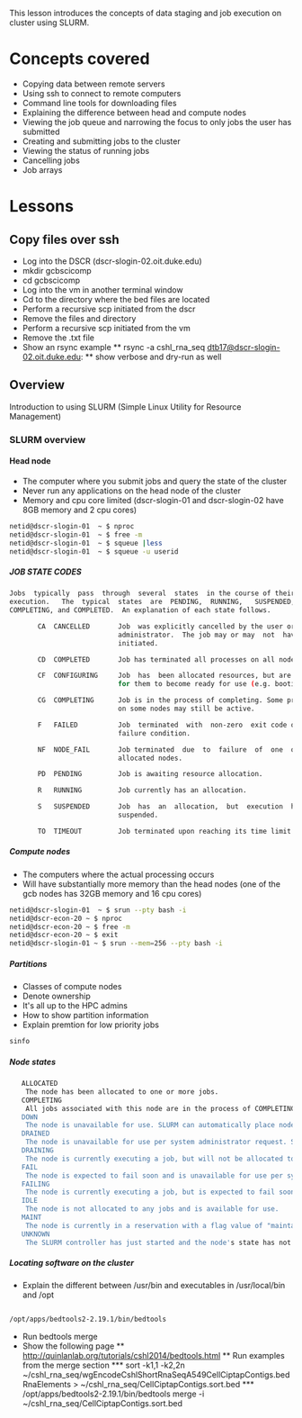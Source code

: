 This lesson introduces the concepts of data staging and job execution on cluster using SLURM.
# Concepts covered

* Copying data between remote servers
* Using ssh to connect to remote computers
* Command line tools for downloading files
* Explaining the difference between head and compute nodes
* Viewing the job queue and narrowing the focus to only jobs the user has submitted
* Creating and submitting jobs to the cluster
* Viewing the status of running jobs
* Cancelling jobs
* Job arrays

# Lessons

## Copy files over ssh

* Log into the DSCR (dscr-slogin-02.oit.duke.edu)
* mkdir gcbscicomp
* cd gcbscicomp
* Log into the vm in another terminal window
* Cd to the directory where the bed files are located
* Perform a recursive scp initiated from the dscr
* Remove the files and directory
* Perform a recursive scp initiated from the vm
* Remove the .txt file
* Show an rsync example
** rsync -a cshl_rna_seq dtb17@dscr-slogin-02.oit.duke.edu:
** show verbose and dry-run as well

## Overview
Introduction to using SLURM (Simple Linux Utility for Resource Management)

### SLURM overview

#### Head node

* The computer where you submit jobs and query the state of the cluster
* Never run any applications on the head node of the cluster
* Memory and cpu core limited (dscr-slogin-01 and dscr-slogin-02 have 8GB memory and 2 cpu cores)

```bash
netid@dscr-slogin-01  ~ $ nproc
netid@dscr-slogin-01  ~ $ free -m
netid@dscr-slogin-01  ~ $ squeue |less
netid@dscr-slogin-01  ~ $ squeue -u userid
```
##### JOB STATE CODES
```bash
Jobs  typically  pass  through  several  states  in the course of their
execution.   The  typical  states  are  PENDING,  RUNNING,   SUSPENDED,
COMPLETING, and COMPLETED.  An explanation of each state follows.

       CA  CANCELLED       Job  was explicitly cancelled by the user or system
                           administrator.  The job may or may  not  have  been
                           initiated.

       CD  COMPLETED       Job has terminated all processes on all nodes.

       CF  CONFIGURING     Job  has  been allocated resources, but are waiting
                           for them to become ready for use (e.g. booting).

       CG  COMPLETING      Job is in the process of completing. Some processes
                           on some nodes may still be active.

       F   FAILED          Job  terminated  with  non-zero  exit code or other
                           failure condition.

       NF  NODE_FAIL       Job terminated  due  to  failure  of  one  or  more
                           allocated nodes.

       PD  PENDING         Job is awaiting resource allocation.

       R   RUNNING         Job currently has an allocation.

       S   SUSPENDED       Job  has  an  allocation,  but  execution  has been
                           suspended.

       TO  TIMEOUT         Job terminated upon reaching its time limit.
```

##### Compute nodes

* The computers where the actual processing occurs
* Will have substantially more memory than the head nodes (one of the gcb nodes has 32GB memory and 16 cpu cores)

```bash
netid@dscr-slogin-01  ~ $ srun --pty bash -i
netid@dscr-econ-20 ~ $ nproc
netid@dscr-econ-20 ~ $ free -m
netid@dscr-econ-20 ~ $ exit
netid@dscr-slogin-01 ~ $ srun --mem=256 --pty bash -i
```

##### Partitions

* Classes of compute nodes
* Denote ownership
* It's all up to the HPC admins
* How to show partition information
* Explain premtion for low priority jobs

```bash
sinfo
```

##### Node states

```bash
   ALLOCATED
    The node has been allocated to one or more jobs. 
   COMPLETING
    All jobs associated with this node are in the process of COMPLETING. This node state will be removed when all of the job's processes have terminated and the SLURM epilog program (if any) has terminated. See the Epilog parameter description in the slurm.conf man page for more information. 
   DOWN
    The node is unavailable for use. SLURM can automatically place nodes in this state if some failure occurs. System administrators may also explicitly place nodes in this state. If a node resumes normal operation, SLURM can automatically return it to service. See the ReturnToService and SlurmdTimeout parameter descriptions in the slurm.conf(5) man page for more information. 
   DRAINED
    The node is unavailable for use per system administrator request. See the update node command in the scontrol(1) man page or the slurm.conf(5) man page for more information. 
   DRAINING
    The node is currently executing a job, but will not be allocated to additional jobs. The node state will be changed to state DRAINED when the last job on it completes. Nodes enter this state per system administrator request. See the update node command in the scontrol(1) man page or the slurm.conf(5) man page for more information. 
   FAIL
    The node is expected to fail soon and is unavailable for use per system administrator request. See the update node command in the scontrol(1) man page or the slurm.conf(5) man page for more information. 
   FAILING
    The node is currently executing a job, but is expected to fail soon and is unavailable for use per system administrator request. See the update node command in the scontrol(1) man page or the slurm.conf(5) man page for more information. 
   IDLE
    The node is not allocated to any jobs and is available for use. 
   MAINT
    The node is currently in a reservation with a flag value of "maintainence". 
   UNKNOWN
    The SLURM controller has just started and the node's state has not yet been determined. 
```

##### Locating software on the cluster

* Explain the different between /usr/bin and executables in /usr/local/bin and /opt

```bash

/opt/apps/bedtools2-2.19.1/bin/bedtools
```

* Run bedtools merge
* Show the following page ** http://quinlanlab.org/tutorials/cshl2014/bedtools.html
** Run examples from the merge section
*** sort -k1,1 -k2,2n ~/cshl_rna_seq/wgEncodeCshlShortRnaSeqA549CellCiptapContigs.bedRnaElements > ~/cshl_rna_seq/CellCiptapContigs.sort.bed
*** /opt/apps/bedtools2-2.19.1/bin/bedtools merge -i ~/cshl_rna_seq/CellCiptapContigs.sort.bed 

